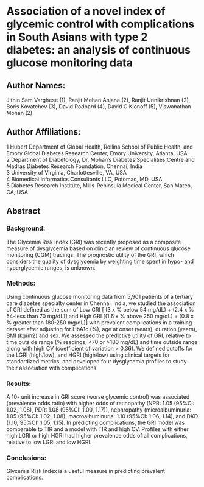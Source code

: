 # Association of a novel index of glycemic control with complications in South Asians with type 2 diabetes: an analysis of continuous glucose monitoring data 

## Author Names: 
Jithin Sam Varghese (1), Ranjit Mohan Anjana (2), Ranjit Unnikrishnan (2), Boris Kovatchev (3), David Rodbard (4), David C Klonoff (5), Viswanathan Mohan (2)   

## Author Affiliations: 
1 Hubert Department of Global Health, Rollins School of Public Health, and Emory Global Diabetes Research Center, Emory University, Atlanta, USA   
2 Department of Diabetology, Dr. Mohan’s Diabetes Specialities Centre and Madras Diabetes Research Foundation, Chennai, India   
3 University of Virginia, Charlottesville, VA, USA   
4 Biomedical Informatics Consultants LLC, Potomac, MD, USA   
5 Diabetes Research Institute, Mills-Peninsula Medical Center, San Mateo, CA, USA    

## Abstract
### Background: 
The Glycemia Risk Index (GRI) was recently proposed as a composite measure of dysglycemia based on clinician review of continuous glucose monitoring (CGM) tracings. The prognostic utility of the GRI, which considers the quality of dysglycemia by weighting time spent in hypo- and hyperglycemic ranges, is unknown.    
### Methods: 
Using continuous glucose monitoring data from 5,901 patients of a tertiary care diabetes specialty center in Chennai, India, we studied the association of GRI defined as the sum of Low GRI [ (3 x % below 54 mg/dL) + (2.4 x % 54-less than 70 mg/dL)] and High GRI [(1.6 x % above 250 mg/dL) + (0.8 x %  greater than 180-250 mg/dL)] with prevalent complications in a training dataset after adjusting for HbA1c (%), age at onset (years), duration (years), BMI (kg/m2) and sex. We assessed the predictive utility of GRI, relative to time outside range (% readings; <70 or >180 mg/dL) and time outside range along with high CV (coefficient of variation > 0.36). We defined cutoffs for the LGRI (high/low), and HGRI (high/low) using clinical targets for standardized metrics, and developed four dysglycemia profiles to study their association with complications.    
### Results: 
A 10- unit increase in GRI score (worse glycemic control) was associated (prevalence odds ratio) with higher odds of retinopathy (NPR: 1.05 (95%CI: 1.02, 1.08), PDR: 1.08 (95%CI: 1.00, 1.17)), nephropathy (microalbuminuria: 1.05 (95%CI: 1.02, 1.08), macroalbuminuria: 1.10 (95%CI: 1.06, 1.14), and DKD (1.10, 95%CI: 1.05, 1.15). In predicting complications, the GRI model was comparable to TIR and a model with TIR and high CV. Profiles with either high LGRI or high HGRI had higher prevalence odds of all complications, relative to low LGRI and low HGRI.    
### Conclusions: 
Glycemia Risk Index is a useful measure in predicting prevalent complications.    


